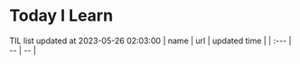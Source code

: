 # Today I Learn 
TIL list updated at 2023-05-26 02:03:00
| name | url | updated time |
| :--- | -- | -- |
